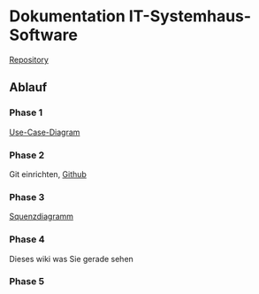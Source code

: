 # Dokumentation IT-Systemhaus-Software

[Repository](https://github.com/fabi321/lf8-itsystemhaus-software)

## Ablauf

### Phase 1
[Use-Case-Diagram](https://github.com/fabi321/lf8-itsystemhaus-software/blob/main/Use-Case%20Plannung%20Phase%201.pdf)
### Phase 2
Git einrichten, [Github](https://github.com/fabi321/lf8-itsystemhaus-software)
### Phase 3
[Squenzdiagramm](https://github.com/fabi321/lf8-itsystemhaus-software/blob/main/Phase3_Seq.pdf)
### Phase 4
Dieses wiki was Sie gerade sehen
### Phase 5
